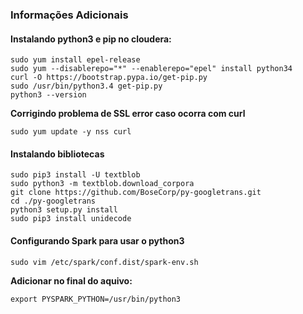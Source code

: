 ### Informações Adicionais
    
#### Instalando python3 e pip no cloudera:

    sudo yum install epel-release
    sudo yum --disablerepo="*" --enablerepo="epel" install python34
    curl -O https://bootstrap.pypa.io/get-pip.py
    sudo /usr/bin/python3.4 get-pip.py
    python3 --version

**Corrigindo problema de SSL error caso ocorra com curl**

    sudo yum update -y nss curl

#### Instalando bibliotecas

    sudo pip3 install -U textblob
    sudo python3 -m textblob.download_corpora
    git clone https://github.com/BoseCorp/py-googletrans.git
    cd ./py-googletrans
    python3 setup.py install
    sudo pip3 install unidecode
    
#### Configurando Spark para usar o python3

    sudo vim /etc/spark/conf.dist/spark-env.sh
    
**Adicionar no final do aquivo:**

    export PYSPARK_PYTHON=/usr/bin/python3
